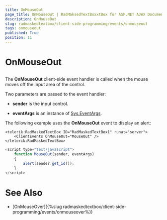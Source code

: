 ```yaml
---
title: OnMouseOut
page_title: OnMouseOut | RadMaksedTextBoxxtBox for ASP.NET AJAX Documentation
description: OnMouseOut
slug: radmaskedtextbox/client-side-programming/events/onmouseout
tags: onmouseout
published: True
position: 11
---
```


# OnMouseOut



## 

The **OnMouseOut** client-side event handler is called when the mouse moves off the input area of the control.

Two parameters are passed to the event handler:

* **sender** is the input control.

* **eventArgs** is an instance of [Sys.EventArgs](http://www.asp.net/AJAX/Documentation/Live/ClientReference/Sys/EventArgsClass/default.aspx).

The following example uses the **OnMouseOut** event to display an alert:

````ASPNET
<telerik:RadMaskedTextBox ID="RadMaskedTextBox1" runat="server">
	<ClientEvents OnMouseOut="MouseOut" />
</telerik:RadMaskedTextBox>
````



````JavaScript
<script type="text/javascript">
	function MouseOut(sender, eventArgs)
	{
		alert(sender.get_id());
	}
</script>
````



# See Also

 * [OnMouseOver]({%slug radmaskedtextbox/client-side-programming/events/onmouseover%})
